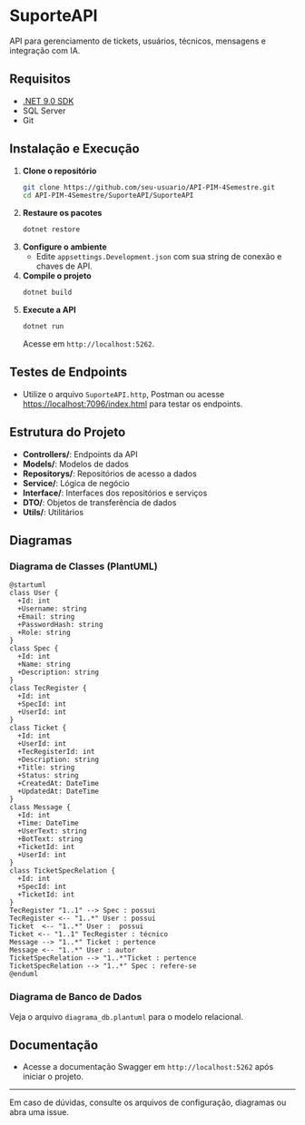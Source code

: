 
# SuporteAPI

API para gerenciamento de tickets, usuários, técnicos, mensagens e integração com IA.

## Requisitos

- [.NET 9.0 SDK](https://dotnet.microsoft.com/download/dotnet/9.0)
- SQL Server
- Git

## Instalação e Execução

1. **Clone o repositório**
   ```sh
   git clone https://github.com/seu-usuario/API-PIM-4Semestre.git
   cd API-PIM-4Semestre/SuporteAPI/SuporteAPI
   ```
2. **Restaure os pacotes**
   ```sh
   dotnet restore
   ```
3. **Configure o ambiente**
   - Edite `appsettings.Development.json` com sua string de conexão e chaves de API.
4. **Compile o projeto**
   ```sh
   dotnet build
   ```
5. **Execute a API**
   ```sh
   dotnet run
   ```
   Acesse em `http://localhost:5262`.

## Testes de Endpoints

- Utilize o arquivo `SuporteAPI.http`, Postman ou acesse [https://localhost:7096/index.html](https://localhost:7096/index.html) para testar os endpoints.

## Estrutura do Projeto

- **Controllers/**: Endpoints da API
- **Models/**: Modelos de dados
- **Repositorys/**: Repositórios de acesso a dados
- **Service/**: Lógica de negócio
- **Interface/**: Interfaces dos repositórios e serviços
- **DTO/**: Objetos de transferência de dados
- **Utils/**: Utilitários

## Diagramas

### Diagrama de Classes (PlantUML)

```plantuml
@startuml
class User {
  +Id: int
  +Username: string
  +Email: string
  +PasswordHash: string
  +Role: string
}
class Spec {
  +Id: int
  +Name: string
  +Description: string
}
class TecRegister {
  +Id: int
  +SpecId: int
  +UserId: int
}
class Ticket {
  +Id: int
  +UserId: int
  +TecRegisterId: int
  +Description: string
  +Title: string
  +Status: string
  +CreatedAt: DateTime
  +UpdatedAt: DateTime
}
class Message {
  +Id: int
  +Time: DateTime
  +UserText: string
  +BotText: string
  +TicketId: int
  +UserId: int
}
class TicketSpecRelation {
  +Id: int
  +SpecId: int
  +TicketId: int
}
TecRegister "1..1" --> Spec : possui 
TecRegister <-- "1..*" User : possui 
Ticket  <-- "1..*" User :  possui 
Ticket <-- "1..1" TecRegister : técnico 
Message --> "1..*" Ticket : pertence 
Message <-- "1..*" User : autor 
TicketSpecRelation --> "1..*"Ticket : pertence 
TicketSpecRelation --> "1..*" Spec : refere-se 
@enduml
```

### Diagrama de Banco de Dados
Veja o arquivo `diagrama_db.plantuml` para o modelo relacional.

## Documentação

- Acesse a documentação Swagger em `http://localhost:5262` após iniciar o projeto.

---

Em caso de dúvidas, consulte os arquivos de configuração, diagramas ou abra uma issue.